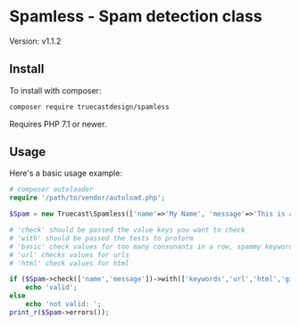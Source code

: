 Spamless - Spam detection class
=======================================

Version: v1.1.2

Install
-------
 
To install with composer:

```sh
composer require truecastdesign/spamless
```

Requires PHP 7.1 or newer.

Usage
-----

Here's a basic usage example:


```php
# composer autoloader
require '/path/to/vendor/autoload.php';

$Spam = new Truecast\Spamless(['name'=>'My Name', 'message'=>'This is a message', 'phone'=>'This value is not checked']);

# 'check' should be passed the value keys you want to check
# 'with' should be passed the tests to proform
# 'basic' check values for too many consonants in a row, spammy keywords, and gibberish.
# 'url' checks values for urls
# 'html' check values for html

if ($Spam->check(['name','message'])->with(['keywords','url','html','gibberish','underscores','russian','uppercase'])) {
	echo 'valid';
else
	echo 'not valid: ';
print_r($Spam->errors());
```

